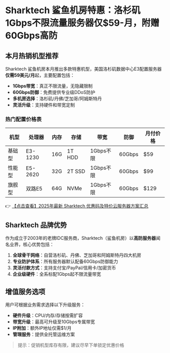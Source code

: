 # Sharktech 鲨鱼机房特惠：洛杉矶1Gbps不限流量服务器仅$59-月，附赠60Gbps高防

## 本月热销机型推荐

Sharktech 鲨鱼机房本月推出多款特惠机型，美国洛杉矶数据中心E3配置服务器**仅需59美元/月**起，主要配置包括：

- **1Gbps带宽**：真正不限流量，无隐藏限制
- **60Gbps防御**：免费提供专业级DDoS防护
- **多机房选择**：洛杉矶/丹佛/芝加哥/阿姆斯特丹
- **灵活升级**：支持硬件和带宽定制

### 热门配置价格表

| 机型       | 处理器   | 内存 | 存储  | 带宽       | 防御    | 月付价格 |
|------------|---------|------|-------|------------|---------|---------|
| 基础型     | E3-1230 | 16G  | 1T HDD | 1Gbps不限 | 60Gbps  | $59     |
| 性能型     | E5-2620 | 32G  | 2T SSD | 1Gbps不限 | 60Gbps  | $99     |
| 旗舰型     | 双路E5  | 64G  | NVMe  | 1Gbps不限 | 60Gbps  | $129    |

👉 [【点击查看】2025年最新 Sharktech 优惠码及特价云服务器方案汇总](https://bit.ly/Sharktech)

## Sharktech 品牌优势

作为成立于2003年的老牌IDC服务商，Sharktech（鲨鱼机房）以**高防服务器**闻名业界，核心优势包括：

1. **全球骨干网络**：自营洛杉矶、丹佛、芝加哥和阿姆斯特丹四大机房
2. **专业防护体系**：所有服务器默认配备60Gbps防御能力
3. **灵活付款方式**：支持支付宝/PayPal/信用卡/加密货币
4. **企业级硬件**：全系标配1Gbps起不限流量带宽

## 增值服务选项

用户可根据业务需求选择以下升级服务：

- **硬件升级**：CPU/内存/存储按需扩容
- **带宽升级**：最高可升级至10Gbps专属带宽
- **IP附加**：额外IP地址仅需$1/月
- **管理服务**：提供全托管运维方案

> 提示：促销机型库存有限，建议尽早下单锁定优惠价格